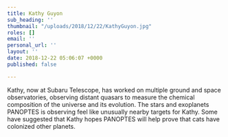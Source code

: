 ```yaml
---
title: Kathy Guyon
sub_heading: ''
thumbnail: "/uploads/2018/12/22/KathyGuyon.jpg"
roles: []
email: ''
personal_url: ''
layout: ''
date: 2018-12-22 05:06:07 +0000
published: false

---
```

Kathy, now at Subaru Telescope, has worked on multiple ground and space observatories, observing distant quasars to measure the chemical composition of the universe and its evolution. The stars and exoplanets PANOPTES is observing feel like unusually nearby targets for Kathy. Some have suggested that Kathy hopes PANOPTES will help prove that cats have colonized other planets.